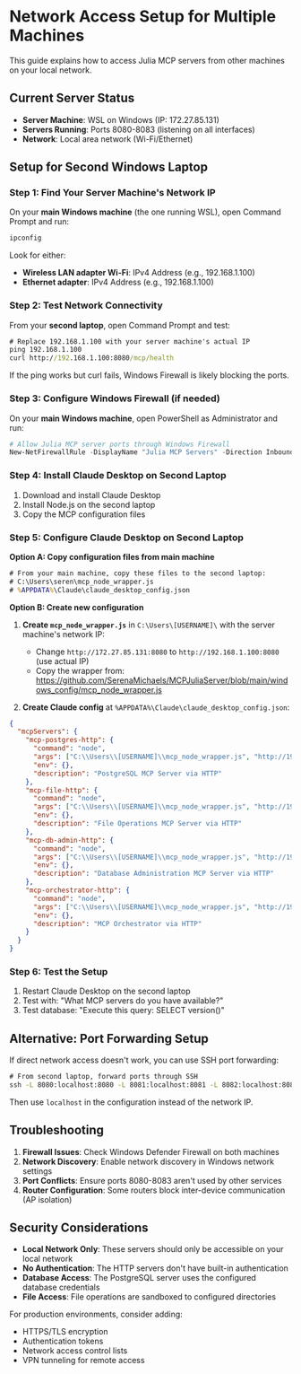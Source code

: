 # Network Access Setup for Multiple Machines

This guide explains how to access Julia MCP servers from other machines on your local network.

## Current Server Status
- **Server Machine**: WSL on Windows (IP: 172.27.85.131)  
- **Servers Running**: Ports 8080-8083 (listening on all interfaces)
- **Network**: Local area network (Wi-Fi/Ethernet)

## Setup for Second Windows Laptop

### Step 1: Find Your Server Machine's Network IP

On your **main Windows machine** (the one running WSL), open Command Prompt and run:
```cmd
ipconfig
```

Look for either:
- **Wireless LAN adapter Wi-Fi**: IPv4 Address (e.g., 192.168.1.100)
- **Ethernet adapter**: IPv4 Address (e.g., 192.168.1.100)

### Step 2: Test Network Connectivity

From your **second laptop**, open Command Prompt and test:
```cmd
# Replace 192.168.1.100 with your server machine's actual IP
ping 192.168.1.100
curl http://192.168.1.100:8080/mcp/health
```

If the ping works but curl fails, Windows Firewall is likely blocking the ports.

### Step 3: Configure Windows Firewall (if needed)

On your **main Windows machine**, open PowerShell as Administrator and run:
```powershell
# Allow Julia MCP server ports through Windows Firewall
New-NetFirewallRule -DisplayName "Julia MCP Servers" -Direction Inbound -Port 8080,8081,8082,8083 -Protocol TCP -Action Allow
```

### Step 4: Install Claude Desktop on Second Laptop

1. Download and install Claude Desktop
2. Install Node.js on the second laptop
3. Copy the MCP configuration files

### Step 5: Configure Claude Desktop on Second Laptop

**Option A: Copy configuration files from main machine**
```cmd
# From your main machine, copy these files to the second laptop:
# C:\Users\seren\mcp_node_wrapper.js
# %APPDATA%\Claude\claude_desktop_config.json
```

**Option B: Create new configuration**

1. **Create `mcp_node_wrapper.js`** in `C:\Users\[USERNAME]\` with the server machine's network IP:
   - Change `http://172.27.85.131:8080` to `http://192.168.1.100:8080` (use actual IP)
   - Copy the wrapper from: https://github.com/SerenaMichaels/MCPJuliaServer/blob/main/windows_config/mcp_node_wrapper.js

2. **Create Claude config** at `%APPDATA%\Claude\claude_desktop_config.json`:
```json
{
  "mcpServers": {
    "mcp-postgres-http": {
      "command": "node",
      "args": ["C:\\Users\\[USERNAME]\\mcp_node_wrapper.js", "http://192.168.1.100:8080"],
      "env": {},
      "description": "PostgreSQL MCP Server via HTTP"
    },
    "mcp-file-http": {
      "command": "node", 
      "args": ["C:\\Users\\[USERNAME]\\mcp_node_wrapper.js", "http://192.168.1.100:8081"],
      "env": {},
      "description": "File Operations MCP Server via HTTP"
    },
    "mcp-db-admin-http": {
      "command": "node",
      "args": ["C:\\Users\\[USERNAME]\\mcp_node_wrapper.js", "http://192.168.1.100:8082"],
      "env": {},
      "description": "Database Administration MCP Server via HTTP"
    },
    "mcp-orchestrator-http": {
      "command": "node",
      "args": ["C:\\Users\\[USERNAME]\\mcp_node_wrapper.js", "http://192.168.1.100:8083"],
      "env": {},
      "description": "MCP Orchestrator via HTTP"
    }
  }
}
```

### Step 6: Test the Setup

1. Restart Claude Desktop on the second laptop
2. Test with: "What MCP servers do you have available?"
3. Test database: "Execute this query: SELECT version()"

## Alternative: Port Forwarding Setup

If direct network access doesn't work, you can use SSH port forwarding:

```cmd
# From second laptop, forward ports through SSH
ssh -L 8080:localhost:8080 -L 8081:localhost:8081 -L 8082:localhost:8082 -L 8083:localhost:8083 user@192.168.1.100
```

Then use `localhost` in the configuration instead of the network IP.

## Troubleshooting

1. **Firewall Issues**: Check Windows Defender Firewall on both machines
2. **Network Discovery**: Enable network discovery in Windows network settings  
3. **Port Conflicts**: Ensure ports 8080-8083 aren't used by other services
4. **Router Configuration**: Some routers block inter-device communication (AP isolation)

## Security Considerations

- **Local Network Only**: These servers should only be accessible on your local network
- **No Authentication**: The HTTP servers don't have built-in authentication
- **Database Access**: The PostgreSQL server uses the configured database credentials
- **File Access**: File operations are sandboxed to configured directories

For production environments, consider adding:
- HTTPS/TLS encryption
- Authentication tokens
- Network access control lists
- VPN tunneling for remote access